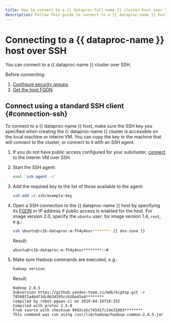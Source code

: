 ```yaml
---
title: How to connect to a {{ dataproc-full-name }} cluster host over SSH
description: Follow this guide to connect to a {{ dataproc-name }} host over SSH.
---
```


# Connecting to a {{ dataproc-name }} host over SSH

You can connect to a {{ dataproc-name }} cluster over SSH.

Before connecting:

1. [Configure security groups](security-groups.md).
1. [Get the host FQDN](fqdn.md).

## Connect using a standard SSH client {#connection-ssh}

To connect to a {{ dataproc-name }} host, make sure the SSH key you specified when creating the {{ dataproc-name }} cluster is accessible on the local machine or interim VM. You can copy the key to the machine that will connect to the cluster, or connect to it with an SSH agent.

1. If you do not have public access configured for your subcluster, [connect](../../compute/operations/vm-connect/ssh.md) to the interim VM over SSH.

1. Start the SSH agent:

    ```bash
    eval `ssh-agent -s`
    ```

1. Add the required key to the list of those available to the agent:
 
   ```bash
   ssh-add ~/.ssh/example-key
   ```

1. Open a SSH connection to the {{ dataproc-name }} host by specifying its [FQDN](fqdn.md) or IP address if public access is enabled for the host. For image version 2.0, specify the `ubuntu` user; for image version 1.4, `root`, e.g.:

   ```bash
   ssh ubuntu@rc1b-dataproc-m-fh4y4nur********.{{ dns-zone }}
   ```

   Result:

   ```text
   ubuntu@rc1b-dataproc-m-fh4y4nur********:~#
   ```

1. Make sure Hadoop commands are executed, e.g.:

    ```bash
    hadoop version
    ```

    Result:

    ```text
    Hadoop 2.8.5
    Subversion https://github.yandex-team.ru/mdb/bigtop.git -r 78508f2a4b4f3dc8b3d295ccb50a45a4********
    Compiled by robot-pgaas-ci on 2019-04-16T10:35Z
    Compiled with protoc 2.5.0
    From source with checksum 9942ca5c745417c14e31883********
    This command was run using /usr/lib/hadoop/hadoop-common-2.8.5.jar
    ```